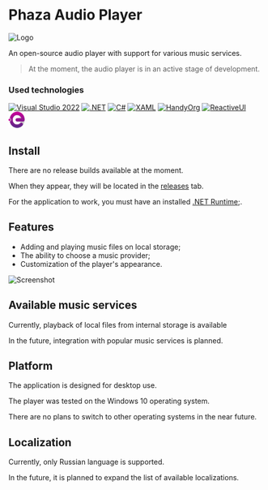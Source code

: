 # Phaza Audio Player

<img alt="Logo" width="128" height="128" src="https://user-images.githubusercontent.com/43999804/188286267-4f81020e-ce07-4f2c-9a39-62e9d2f32038.png">

An open-source audio player with support for various music services.
> At the moment, the audio player is in an active stage of development.

### Used technologies

[<img alt="Visual Studio 2022" width="32" heigth="32" src="https://user-images.githubusercontent.com/43999804/188286387-4eea1d2d-eb2f-438b-b15a-3ffc6699d785.svg">](https://visualstudio.microsoft.com/)
[<img alt=".NET" width="32" heigth="32" src="https://user-images.githubusercontent.com/43999804/188286385-c3f75309-b7d0-4ce7-8357-93730ffc9b9c.svg">](https://dotnet.microsoft.com)
[<img alt="C#" width="32" heigth="32" src="https://user-images.githubusercontent.com/43999804/188286413-c165e68f-669b-4337-b412-ef5e2ba63e50.svg">](https://docs.microsoft.com/en-us/dotnet/csharp/)
[<img alt="XAML" width="32" heigth="32" src="https://user-images.githubusercontent.com/43999804/188286388-b5d0a802-c594-491e-84c6-efe9e898eff6.svg">](https://docs.microsoft.com/en-us/dotnet/desktop/wpf/xaml)
[<img alt="HandyOrg" width="32" height="32" src="https://user-images.githubusercontent.com/9213496/100454706-b3a2fa00-30d2-11eb-9e6d-8d4d8f3a4e44.png">](https://github.com/HandyOrg)
[<img alt="ReactiveUI" width="32" heigth="32" src="https://raw.githubusercontent.com/reactiveui/styleguide/master/logo/main.png">](https://github.com/reactiveui/ReactiveUI)
[<img alt="Reactive Marbles" width="32" height="32" src="https://github.com/reactivemarbles/ObservableEvents/blob/main/images/logo.png">](https://github.com/reactivemarbles/ObservableEvents)

## Install

There are no release builds available at the moment.

When they appear, they will be located in the [releases](https://github.com/XDenizX/PhazaAudioPlayer/releases) tab.

For the application to work, you must have an installed [.NET Runtime](https://docs.microsoft.com/en-us/dotnet/core/install/windows);.

## Features

- Adding and playing music files on local storage;
- The ability to choose a music provider;
- Customization of the player's appearance.

<img alt="Screenshot" width="480" height="250" src="https://user-images.githubusercontent.com/43999804/188286273-ef248a88-7f81-441d-bc69-82eeeb279806.png">

## Available music services

Currently, playback of local files from internal storage is available

In the future, integration with popular music services is planned.

## Platform

The application is designed for desktop use.

The player was tested on the Windows 10 operating system.

There are no plans to switch to other operating systems in the near future.

## Localization

Currently, only Russian language is supported.

In the future, it is planned to expand the list of available localizations.
